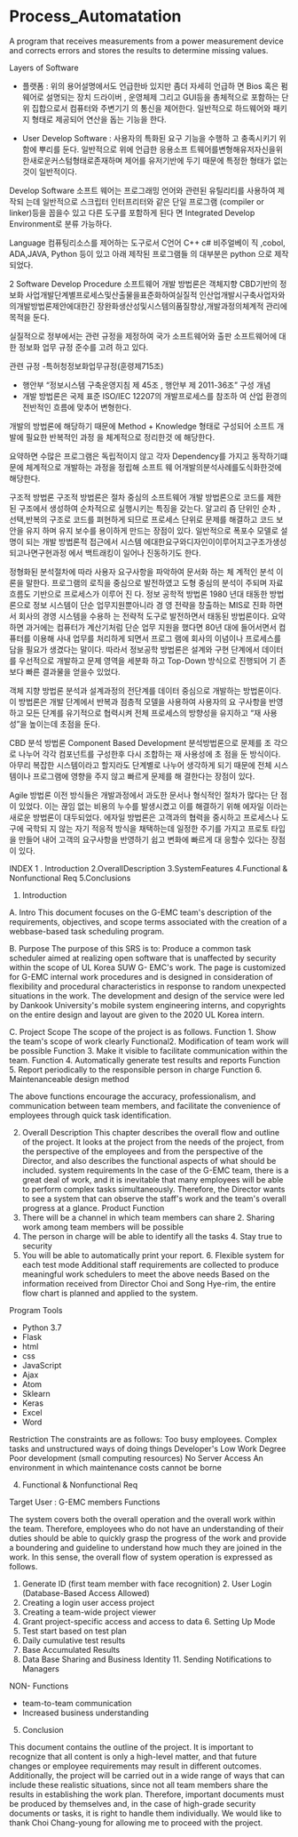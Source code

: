 # Process_Automatation
A program that receives measurements from a power measurement device and corrects errors and stores the results to determine missing values.

Layers of Software
- 플랫폼 : 위의 용어설명에서도 언급한바 있지만 좀더 자세히 언급하 면 Bios 혹은 펌웨어로 설명되는 장치 드라이버 , 운영체제 그리고
GUI등을 총체적으로 포함하는 단위 집합으로서 컴퓨터와 주변기기 의 통신을 제어한다. 일반적으로 하드웨어와 패키지 형태로 제공되어 연산을 돕는 기능을 한다.

- User Develop Software : 사용자의 특화된 요구 기능을 수행하 고 충족시키기 위함에 뿌리를 둔다. 일반적으로 위에 언급한 응용소프 트웨어를변형해유저자신을위한새로운커스텀형태로존재하며 제어를 유저기반에 두기 때문에 특정한 형태가 없는것이 일반적이다.

Develop Software
소프트 웨어는 프로그래밍 언어와 관련된 유틸리티를 사용하여 제작되 는데 일반적으로 스크립터 인터프리터와 같은 단일 프로그램 (compiler or linker)등을 꼽을수 있고 다른 도구를 포함하게 된다 면 Integrated Develop Environment로 분류 가능하다.

Language
컴퓨팅리소스를 제어하는 도구로서 C언어 C++ c# 비주얼베이
직 ,cobol, ADA,JAVA, Python 등이 있고 아래 제작된 프로그램들 의 대부분은 python 으로 제작되었다.

2 Software Develop Procedure
소프트웨어 개발 방법론은 객체지향 CBD기반의 정보화 사업개발단계별프로세스및산출물을표준화하여실질적 인산업개발시구축사업자와의개발방법론제안에대한긴 장완화생산성및시스템의품질향상,개발과정의체계적
관리에 목적을 둔다.

실질적으로 정부에서는 관련 규정을 제정하여 국가 소프트웨어와 출판 소프트웨어에 대한 정보화 업무 규정 준수를 고려 하고 있다.

관련 규정 -특허청정보화업무규정(훈령제715조)
- 행안부 “정보시스템 구축운영지침 제 45조 , 행안부 제 2011-36조”
구성 개념
- 개발 방법론은 국제 표준 ISO/IEC 12207의 개발프로세스를 참조하 여 산업 환경의 전반적인 흐름에 맞추어 변형한다.

개발의 방법론에 해당하기 때문에 Method + Knowledge 형태로 구성되어 소프트 개발에 필요한 반복적인 과정 을 체계적으로 정리한것
에 해당한다.

요약하면 수많은 프로그램은 독립적이지 않고 각자 Dependency를 가지고 동작하기떄문에 체계적으로 개발하는 과정을 정립해 소프트 웨 어개발의분석사례를도식화한것에해당한다.

구조적 방법론
구조적 방법론은 절차 중심의 소프트웨어 개발 방법론으로 코드를 제한 된 구조에서 생성하여 순차적으로 실행시키는 특징을 갖는다. 알고리 즘 단위인 순차 , 선택,반복의 구조로 코드를 펴현하게 되므로 프로세스 단위로 문제를 해결하고 코드 보안을 유지 하며 유지 보수를 용이하게 만드는 장점이 있다.
일반적으로 폭포수 모델로 설명이 되는 개발 방법론적 접근에서 시스템 에대한요구와디자인이이루어지고구조가생성되고나면구현과정 에서 백트래킹이 일어나 진동하기도 한다.

정형화된 분석절차에 따라 사용자 요구사항을 파악하여 문서화 하는 체 계적인 분석 이론을 말한다. 프로그램의 로직을 중심으로 발전하였고 도형 중심의 분석이 주되며 자료 흐름도 기반으로 프로세스가 이루어 진 다.
정보 공학적 방법론
1980 년대 태동한 방법론으로 정보 시스템이 단순 업무지원뿐아니라 경 영 전략을 창출하는 MIS로 진화 하면서 회사의 경영 시스템을 수용하 는 전략적 도구로 발전하면서 태동된 방법론이다.
요약하면 과거에는 컴퓨터가 계산기처럼 단순 업무 지원을 했다면 80년 대에 들어서면서 컴퓨터를 이용해 사내 업무를 처리하게 되면서 프로그 램에 회사의 이념이나 프로세스를 담을 필요가 생겼다는 말이다.
따라서 정보공학 방법론은 설계와 구현 단계에서 데이터를 우선적으로 개발하고 문제 영역을 세분화 하고 Top-Down 방식으로 진행되어 기 존보다 빠른 결과물을 얻을수 있었다.

객체 지향 방법론
분석과 설계과정의 전단계를 데이터 중심으로 개발하는 방법론이다.
이 방법론은 개발 단계에서 반복과 점층적 모델을 사용하여 사용자의 요 구사항을 반영하고 모든 단계를 유기적으로 협력시켜 전체 프로세스의 방향성을 유지하고 “재 사용성”을 높이는데 초점을 둔다.


CBD 분석 방법론
Component Based Development 분석방법론으로 문제를 조 각으로 나누어 각각 컴포넌트를 구성한후 다시 조합하는 재 사용성에 초 점을 둔 방식이다.
아무리 복잡한 시스템이라고 할지라도 단계별로 나누어 생각하게 되기 때문에 전체 시스템이나 프로그램에 영향을 주지 않고 빠르게 문제를 해 결한다는 장점이 있다.


Agile 방법론
이전 방식들은 개발과정에서 과도한 문서나 형식적인 절차가 많다는 단
점이 있었다.
이는 끊임 없는 비용의 누수를 발생시켰고 이를 해결하기 위해 에자일
이라는 새로운 방법론이 대두되었다.
에자일 방법론은 고객과의 협력을 중시하고 프로세스나 도구에 국학되 지 않는 자기 적응적 방식을 채택하는데 일정한 주기를 가지고 프로토 타입을 만들어 내어 고객의 요구사항을 반영하기 쉽고 변화에 빠르게 대 응할수 있다는 장점이 있다.

INDEX
1 . Introduction 
2.OverallDescription
3.SystemFeatures
4.Functional & Nonfunctional Req 
5.Conclusions


1. Introduction

A. Intro
This document focuses on the G-EMC team's description of the requirements, objectives, and scope terms associated with the creation of a webbase-based task scheduling program.

B. Purpose
The purpose of this SRS is to:
Produce a common task scheduler aimed at realizing open software that is unaffected by security within the scope of UL Korea SUW G- EMC's work.
The page is customized for G-EMC internal work procedures and is designed in consideration of flexibility and procedural characteristics in response to random unexpected situations in the work. The development and design of the service were led by Dankook University's mobile system engineering interns, and copyrights on the entire design and layout are given to the 2020 UL Korea intern.

C. Project Scope
The scope of the project is as follows.
Function 1. Show the team's scope of work clearly
Functional2. Modification of team work will be possible
Function 3. Make it visible to facilitate communication within the team.
Function 4. Automatically generate test results and reports
Function 5. Report periodically to the responsible person in charge Function 6. Maintenanceable design method

The above functions encourage the accuracy, professionalism, and communication between team members, and facilitate the convenience of employees through quick task identification.

2. Overall Description
This chapter describes the overall flow and outline of the project. It looks at the project from the needs of the project, from the perspective of the employees and from the perspective of the Director, and also describes the functional aspects of what should be included.
system requirements
In the case of the G-EMC team, there is a great deal of work, and it is inevitable that many employees will be able to perform complex tasks simultaneously. Therefore, the Director wants to see a system that can observe the staff's work and the team's overall progress at a glance.
Product Function
1. There will be a channel in which team members can share 2. Sharing work among team members will be possible
3. The person in charge will be able to identify all the tasks 4. Stay true to security
5. You will be able to automatically print your report. 6. Flexible system for each test mode
Additional staff requirements are collected to produce meaningful work schedulers to meet the above needs
Based on the information received from Director Choi and Song Hye-rim, the entire flow chart is planned and applied to the system.

Program Tools
- Python 3.7
- Flask
- html
- css
- JavaScript 
- Ajax
- Atom
- Sklearn
- Keras 
- Excel
- Word


Restriction
The constraints are as follows:
Too busy employees.
Complex tasks and unstructured ways of doing things Developer's Low Work Degree
Poor development (small computing resources)
No Server Access
An environment in which maintenance costs cannot be borne


4. Functional & Nonfunctional Req

Target User : G-EMC members Functions

The system covers both the overall operation and the overall work within the team. Therefore, employees who do not have an understanding of their duties should be able to quickly grasp the progress of the work and provide a boundering and guideline to understand how much they are joined in the work.
In this sense, the overall flow of system operation is expressed as follows.
1. Generate ID (first team member with face recognition) 2. User Login (Database-Based Access Allowed)
3. Creating a login user access project
4. Creating a team-wide project viewer
5. Grant project-specific access and access to data 6. Setting Up Mode
7. Test start based on test plan
8. Daily cumulative test results
9. Base Accumulated Results
10. Data Base Sharing and Business Identity 11. Sending Notifications to Managers

NON- Functions

- team-to-team communication
- Increased business understanding


5. Conclusion

This document contains the outline of the project.
It is important to recognize that all content is only a high-level matter, and that future changes or employee requirements may result in different outcomes.
Additionally, the project will be carried out in a wide range of ways that can include these realistic situations, since not all team members share the results in establishing the work plan.
Therefore, important documents must be produced by themselves and, in the case of high-grade security documents or tasks, it is right to handle them individually.
We would like to thank Choi Chang-young for allowing me to proceed with the project.
